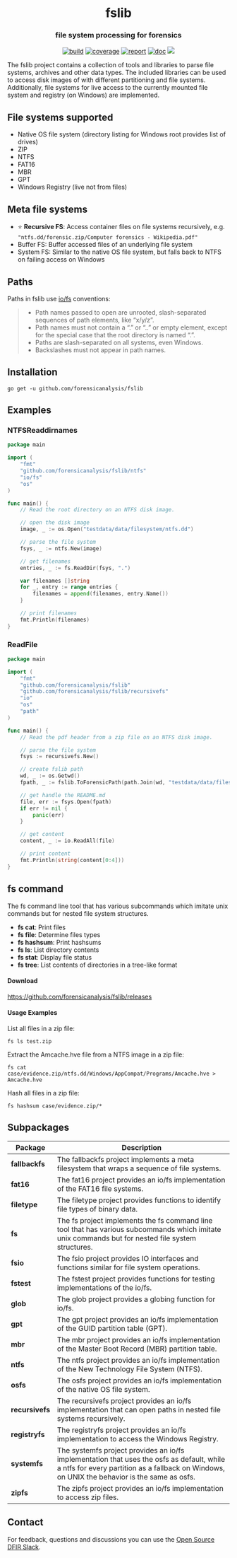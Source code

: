 <h1 align="center">fslib</h1>
<h3 align="center">file system processing for forensics</h3>

<p  align="center">
 <a href="https://github.com/forensicanalysis/fslib/actions"><img src="https://github.com/forensicanalysis/fslib/workflows/CI/badge.svg" alt="build" /></a>
 <a href="https://codecov.io/gh/forensicanalysis/fslib"><img src="https://codecov.io/gh/forensicanalysis/fslib/branch/master/graph/badge.svg" alt="coverage" /></a>
 <a href="https://goreportcard.com/report/github.com/forensicanalysis/fslib"><img src="https://goreportcard.com/badge/github.com/forensicanalysis/fslib" alt="report" /></a>
 <a href="https://godoc.org/github.com/forensicanalysis/fslib"><img src="https://godoc.org/github.com/forensicanalysis/fslib?status.svg" alt="doc" /></a>
 <a href="https://app.fossa.io/projects/git%2Bgithub.com%2Fforensicanalysis%2Ffslib?ref=badge_shield" alt="FOSSA Status"><img src="https://app.fossa.io/api/projects/git%2Bgithub.com%2Fforensicanalysis%2Ffslib.svg?type=shield"/></a>
</p>


The fslib project contains a collection of tools and libraries to parse file
systems, archives and other data types. The included libraries can be used to
access disk images of with different partitioning and file systems.
Additionally, file systems for live access to the currently mounted file system
and registry (on Windows) are implemented.

## File systems supported

- Native OS file system (directory listing for Windows root provides list of drives)
- ZIP
- NTFS
- FAT16
- MBR
- GPT
- Windows Registry (live not from files)

## Meta file systems

- ⭐ **Recursive FS**: Access container files on file systems recursively, e.g. `"ntfs.dd/forensic.zip/Computer forensics - Wikipedia.pdf"`
- Buffer FS: Buffer accessed files of an underlying file system
- System FS: Similar to the native OS file system, but falls back to NTFS on failing access on Windows

## Paths

Paths in fslib use [io/fs](https://tip.golang.org/pkg/io/fs/#ValidPath) conventions:

> - Path names passed to open are unrooted, slash-separated sequences of path elements, like “x/y/z”.
> - Path names must not contain a “.” or “..” or empty element, except for the special case that the root directory is named “.”.
> - Paths are slash-separated on all systems, even Windows.
> - Backslashes must not appear in path names.

## Installation

``` shell
go get -u github.com/forensicanalysis/fslib
```



## Examples

### NTFSReaddirnames
``` go
package main

import (
	"fmt"
	"github.com/forensicanalysis/fslib/ntfs"
	"io/fs"
	"os"
)

func main() {
	// Read the root directory on an NTFS disk image.

	// open the disk image
	image, _ := os.Open("testdata/data/filesystem/ntfs.dd")

	// parse the file system
	fsys, _ := ntfs.New(image)

	// get filenames
	entries, _ := fs.ReadDir(fsys, ".")

	var filenames []string
	for _, entry := range entries {
		filenames = append(filenames, entry.Name())
	}

	// print filenames
	fmt.Println(filenames)
}

```

### ReadFile
``` go
package main

import (
	"fmt"
	"github.com/forensicanalysis/fslib"
	"github.com/forensicanalysis/fslib/recursivefs"
	"io"
	"os"
	"path"
)

func main() {
	// Read the pdf header from a zip file on an NTFS disk image.

	// parse the file system
	fsys := recursivefs.New()

	// create fslib path
	wd, _ := os.Getwd()
	fpath, _ := fslib.ToForensicPath(path.Join(wd, "testdata/data/filesystem/ntfs.dd/container/Computer forensics - Wikipedia.zip/Computer forensics - Wikipedia.pdf"))

	// get handle the README.md
	file, err := fsys.Open(fpath)
	if err != nil {
		panic(err)
	}

	// get content
	content, _ := io.ReadAll(file)

	// print content
	fmt.Println(string(content[0:4]))
}

```






## fs command

The fs command line tool that has various subcommands which imitate unix commands
but for nested file system structures.

 - **fs cat**: Print files
 - **fs file**: Determine files types
 - **fs hashsum**: Print hashsums
 - **fs ls**: List directory contents
 - **fs stat**: Display file status
 - **fs tree**: List contents of directories in a tree-like format


#### Download

https://github.com/forensicanalysis/fslib/releases

#### Usage Examples

List all files in a zip file:
```
fs ls test.zip
```

Extract the Amcache.hve file from a NTFS image in a zip file:

```
fs cat case/evidence.zip/ntfs.dd/Windows/AppCompat/Programs/Amcache.hve > Amcache.hve
```

Hash all files in a zip file:
```
fs hashsum case/evidence.zip/*
```



## Subpackages

| Package | Description |
| --- | --- |
| **fallbackfs** | The fallbackfs project implements a meta filesystem that wraps a sequence of file systems. |
| **fat16** | The fat16 project provides an io/fs implementation of the FAT16 file systems. |
| **filetype** | The filetype project provides functions to identify file types of binary data. |
| **fs** | The fs project implements the fs command line tool that has various subcommands which imitate unix commands but for nested file system structures. |
| **fsio** | The fsio project provides IO interfaces and functions similar for file system operations. |
| **fstest** | The fstest project provides functions for testing implementations of the io/fs. |
| **glob** | The glob project provides a globing function for io/fs. |
| **gpt** | The gpt project provides an io/fs implementation of the GUID partition table (GPT). |
| **mbr** | The mbr project provides an io/fs implementation of the Master Boot Record (MBR) partition table. |
| **ntfs** | The ntfs project provides an io/fs implementation of the New Technology File System (NTFS). |
| **osfs** | The osfs project provides an io/fs implementation of the native OS file system. |
| **recursivefs** | The recursivefs project provides an io/fs implementation that can open paths in nested file systems recursively. |
| **registryfs** | The registryfs project provides an io/fs implementation to access the Windows Registry. |
| **systemfs** | The systemfs project provides an io/fs implementation that uses the osfs as default, while a ntfs for every partition as a fallback on Windows, on UNIX the behavior is the same as osfs. |
| **zipfs** | The zipfs project provides an io/fs implementation to access zip files. |


## Contact

For feedback, questions and discussions you can use the [Open Source DFIR Slack](https://github.com/open-source-dfir/slack).
